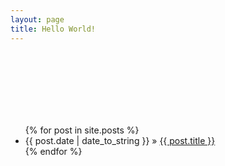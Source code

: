 ```yaml
---
layout: page
title: Hello World!
---
```

<link rel="stylesheet" href="homepage.css" />
<div id="contain">
<div id="face" class="head">
<div id="eye">
	<div id="l">&nbsp;</div>
	<div id="r">&nbsp;</div>
</div>
<div id="eye">
	<div id="l">&nbsp;</div>
	<div id="r">&nbsp;</div>
</div>
<div id="chin"><div id="mouth">&nbsp;</div></div>
</div>
</div>
<br />

<ul class="posts">
  {% for post in site.posts %}
	<li><span>{{ post.date | date_to_string }}</span> &raquo; <a href="{{ BASE_PATH }}{{ post.url }}">{{ post.title }}</a></li>
  {% endfor %}
</ul>

